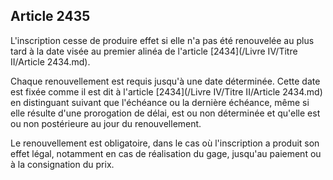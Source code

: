 Article 2435
----
L'inscription cesse de produire effet si elle n'a pas été renouvelée au plus
tard à la date visée au premier alinéa de l'article [2434](/Livre IV/Titre II/Article 2434.md).

Chaque renouvellement est requis jusqu'à une date déterminée. Cette date est
fixée comme il est dit à l'article [2434](/Livre IV/Titre II/Article 2434.md) en distinguant suivant que l'échéance ou
la dernière échéance, même si elle résulte d'une prorogation de délai, est ou
non déterminée et qu'elle est ou non postérieure au jour du renouvellement.

Le renouvellement est obligatoire, dans le cas où l'inscription a produit son
effet légal, notamment en cas de réalisation du gage, jusqu'au paiement ou à la
consignation du prix.

